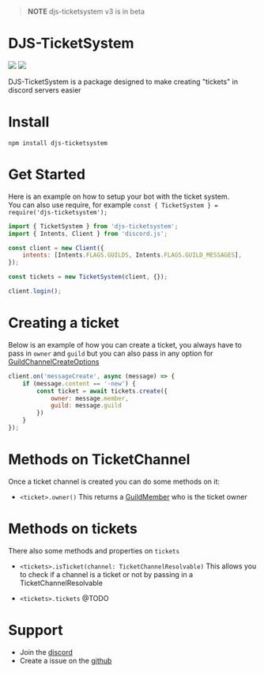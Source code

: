 
> **NOTE** djs-ticketsystem v3 is in beta

# DJS-TicketSystem
[![](https://img.shields.io/npm/v/djs-ticketsystem?label=Latest%20Version&style=for-the-badge&logo=npm&color=informational)](https://www.npmjs.com/package/dashargs)
[![](https://img.shields.io/static/v1?label=Author&message=GHOST&color=informational&style=for-the-badge)](https://ghostdev.xyz)

DJS-TicketSystem is a package designed to make creating "tickets" in discord servers easier

# Install
```
npm install djs-ticketsystem
```

# Get Started
Here is an example on how to setup your bot with the ticket system.<br />
You can also use require, for example `const { TicketSystem } = require('djs-ticketsystem');`

```js
import { TicketSystem } from 'djs-ticketsystem';
import { Intents, Client } from 'discord.js';

const client = new Client({
    intents: [Intents.FLAGS.GUILDS, Intents.FLAGS.GUILD_MESSAGES],
});

const tickets = new TicketSystem(client, {});

client.login();
```

# Creating a ticket
Below is an example of how you can create a ticket, you always have to pass in `owner` and `guild` but you can also pass in any option for [GuildChannelCreateOptions](https://discord.js.org/#/docs/main/stable/typedef/GuildChannelCreateOptions)

```js
client.on('messageCreate', async (message) => {
    if (message.content == '-new') {
        const ticket = await tickets.create({
            owner: message.member,
            guild: message.guild
        })
    }
});
```

# Methods on TicketChannel
Once a ticket channel is created you can do some methods on it:

- `<ticket>.owner()` This returns a [GuildMember](https://discord.js.org/#/docs/main/stable/class/GuildMember) who is the ticket owner

# Methods on tickets
There also some methods and properties on `tickets`

- `<tickets>.isTicket(channel: TicketChannelResolvable)` This allows you to check if a channel is a ticket or not by passing in a TicketChannelResolvable

- `<tickets>.tickets` @TODO

# Support
-   Join the [discord](https://discord.gg/2Vd4wAjJnm)<br>
-   Create a issue on the [github](https://github.com/ghostdevv/djs-ticketsystem)
